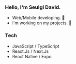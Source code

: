 ### Hello, I'm Seulgi David.

- Web/Mobile developing. 🌱
- I'm working on my projects. 🔭

### Tech
- JavaScript / TypeScript
- React.Js / Next.Js
- React Native / Expo
  
